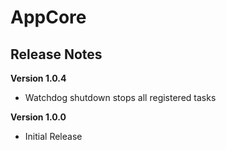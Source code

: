 # AppCore
## Release Notes


__Version 1.0.4__
* Watchdog shutdown stops all registered tasks

__Version 1.0.0__
* Initial Release

